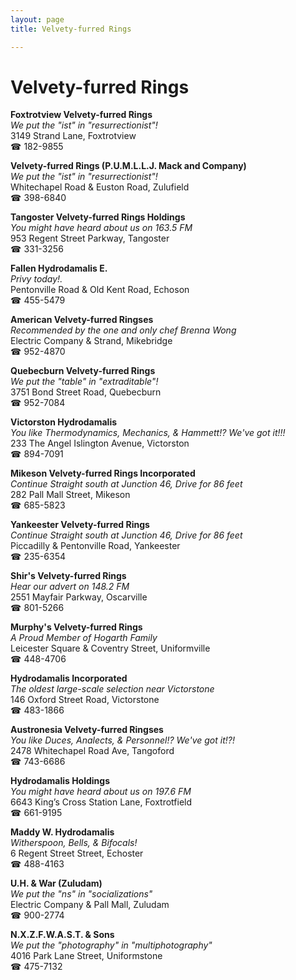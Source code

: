 ```yaml
---
layout: page 
title: Velvety-furred Rings

---
```



# Velvety-furred Rings


 **Foxtrotview Velvety-furred Rings**  
_We put the "ist" in "resurrectionist"!_  
3149 Strand Lane, Foxtrotview  
☎ 182-9855

**Velvety-furred Rings (P.U.M.L.L.J. Mack and Company)**  
_We put the "ist" in "resurrectionist"!_  
Whitechapel Road & Euston Road, Zulufield  
☎ 398-6840

**Tangoster Velvety-furred Rings Holdings**  
_You might have heard about us on 163.5 FM_  
953 Regent Street Parkway, Tangoster  
☎ 331-3256

**Fallen Hydrodamalis E.**  
_Privy today!._  
Pentonville Road & Old Kent Road, Echoson  
☎ 455-5479

**American Velvety-furred Ringses**  
_Recommended by the one and only chef Brenna Wong_  
Electric Company & Strand, Mikebridge  
☎ 952-4870

**Quebecburn Velvety-furred Rings**  
_We put the "table" in "extraditable"!_  
3751 Bond Street Road, Quebecburn  
☎ 952-7084

**Victorston Hydrodamalis**  
_You like Thermodynamics, Mechanics, & Hammett!? We've got it!!!_  
233 The Angel Islington Avenue, Victorston  
☎ 894-7091

**Mikeson Velvety-furred Rings Incorporated**  
_Continue Straight south at Junction 46, Drive for 86 feet_  
282 Pall Mall Street, Mikeson  
☎ 685-5823

**Yankeester Velvety-furred Rings**  
_Continue Straight south at Junction 46, Drive for 86 feet_  
Piccadilly & Pentonville Road, Yankeester  
☎ 235-6354

**Shir's Velvety-furred Rings**  
_Hear our advert on 148.2 FM_  
2551 Mayfair Parkway, Oscarville  
☎ 801-5266

**Murphy's Velvety-furred Rings**  
_A Proud Member of Hogarth Family_  
Leicester Square & Coventry Street, Uniformville  
☎ 448-4706

**Hydrodamalis Incorporated**  
_The oldest large-scale selection near Victorstone_  
146 Oxford Street Road, Victorstone  
☎ 483-1866

**Austronesia Velvety-furred Ringses**  
_You like Duces, Analects, & Personnel!? We've got it!?!_  
2478 Whitechapel Road Ave, Tangoford  
☎ 743-6686

**Hydrodamalis Holdings**  
_You might have heard about us on 197.6 FM_  
6643 King’s Cross Station Lane, Foxtrotfield  
☎ 661-9195

**Maddy W. Hydrodamalis**  
_Witherspoon, Bells, & Bifocals!_  
6 Regent Street Street, Echoster  
☎ 488-4163

**U.H. & War (Zuludam)**  
_We put the "ns" in "socializations"_  
Electric Company & Pall Mall, Zuludam  
☎ 900-2774

**N.X.Z.F.W.A.S.T. & Sons**  
_We put the "photography" in "multiphotography"_  
4016 Park Lane Street, Uniformstone  
☎ 475-7132

